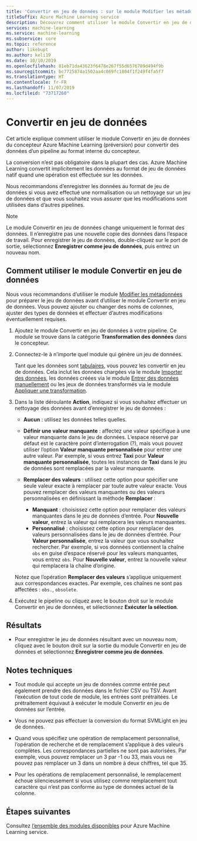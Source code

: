 ```yaml
---
title: 'Convertir en jeu de données : sur le module Modifier les métadonnées'
titleSuffix: Azure Machine Learning service
description: Découvrez comment utiliser le module Convertir en jeu de données dans le service Azure Machine Learning pour convertir une entrée de données au format de jeu de données interne utilisé par Microsoft Azure Machine Learning.
services: machine-learning
ms.service: machine-learning
ms.subservice: core
ms.topic: reference
author: likebupt
ms.author: keli19
ms.date: 10/10/2019
ms.openlocfilehash: 81eb71da43623f6478e267f55d6576789d494f9b
ms.sourcegitcommit: bc7725874a1502aa4c069fc1804f1f249f4fa5f7
ms.translationtype: HT
ms.contentlocale: fr-FR
ms.lasthandoff: 11/07/2019
ms.locfileid: "73717260"
---
```

# <a name="convert-to-dataset"></a>Convertir en jeu de données

Cet article explique comment utiliser le module Convertir en jeu de données du concepteur Azure Machine Learning (préversion) pour convertir des données d’un pipeline au format interne du concepteur.
  
La conversion n’est pas obligatoire dans la plupart des cas. Azure Machine Learning convertit implicitement les données au format de jeu de données natif quand une opération est effectuée sur les données. 

Nous recommandons d’enregistrer les données au format de jeu de données si vous avez effectué une normalisation ou un nettoyage sur un jeu de données et que vous souhaitez vous assurer que les modifications sont utilisées dans d’autres pipelines.  
  
> [!NOTE]
> Le module Convertir en jeu de données change uniquement le format des données. Il n’enregistre pas une nouvelle copie des données dans l’espace de travail. Pour enregistrer le jeu de données, double-cliquez sur le port de sortie, sélectionnez **Enregistrer comme jeu de données**, puis entrez un nouveau nom.  
  
## <a name="how-to-use-convert-to-dataset"></a>Comment utiliser le module Convertir en jeu de données  

Nous vous recommandons d’utiliser le module [Modifier les métadonnées](edit-metadata.md) pour préparer le jeu de données avant d’utiliser le module Convertir en jeu de données. Vous pouvez ajouter ou changer des noms de colonnes, ajuster des types de données et effectuer d’autres modifications éventuellement requises.

1.  Ajoutez le module Convertir en jeu de données à votre pipeline. Ce module se trouve dans la catégorie **Transformation des données** dans le concepteur. 

2. Connectez-le à n’importe quel module qui génère un jeu de données.   

    Tant que les données sont [tabulaires](https://docs.microsoft.com/python/api/azureml-core/azureml.data.tabulardataset?view=azure-ml-py), vous pouvez les convertir en jeu de données. Cela inclut les données chargées via le module [Importer des données](import-data.md), les données créées via le module [Entrer des données manuellement](enter-data-manually.md) ou les jeux de données transformés via le module [Appliquer une transformation](apply-transformation.md).

3.  Dans la liste déroulante **Action**, indiquez si vous souhaitez effectuer un nettoyage des données avant d’enregistrer le jeu de données :  
  
    - **Aucun** :  utilisez les données telles quelles.  
  
    - **Définir une valeur manquante** : affectez une valeur spécifique à une valeur manquante dans le jeu de données. L’espace réservé par défaut est le caractère point d’interrogation (?), mais vous pouvez utiliser l’option **Valeur manquante personnalisée** pour entrer une autre valeur. Par exemple, si vous entrez **Taxi** pour **Valeur manquante personnalisée**, toutes les instances de **Taxi** dans le jeu de données sont remplacées par la valeur manquante.
  
    - **Remplacer des valeurs** : utilisez cette option pour spécifier une seule valeur exacte à remplacer par toute autre valeur exacte. Vous pouvez remplacer des valeurs manquantes ou des valeurs personnalisées en définissant la méthode **Remplacer** :

      - **Manquant** : choisissez cette option pour remplacer des valeurs manquantes dans le jeu de données d’entrée. Pour **Nouvelle valeur**, entrez la valeur qui remplacera les valeurs manquantes.
      - **Personnalisé** : choisissez cette option pour remplacer des valeurs personnalisées dans le jeu de données d’entrée. Pour **Valeur personnalisée**, entrez la valeur que vous souhaitez rechercher. Par exemple, si vos données contiennent la chaîne `obs` en guise d’espace réservé pour les valeurs manquantes, vous entrez `obs`. Pour **Nouvelle valeur**, entrez la nouvelle valeur qui remplacera la chaîne d’origine.
  
    Notez que l’opération **Remplacer des valeurs** s’applique uniquement aux correspondances exactes. Par exemple, ces chaînes ne sont pas affectées : `obs.`, `obsolete`.  
 
  
5.  Exécutez le pipeline ou cliquez avec le bouton droit sur le module Convertir en jeu de données, et sélectionnez **Exécuter la sélection**.  

## <a name="results"></a>Résultats

+  Pour enregistrer le jeu de données résultant avec un nouveau nom, cliquez avec le bouton droit sur la sortie du module Convertir en jeu de données et sélectionnez **Enregistrer comme jeu de données**.  
  
## <a name="technical-notes"></a>Notes techniques  

-   Tout module qui accepte un jeu de données comme entrée peut également prendre des données dans le fichier CSV ou TSV. Avant l’exécution de tout code de module, les entrées sont prétraitées. Le prétraitement équivaut à exécuter le module Convertir en jeu de données sur l’entrée.  
  
-   Vous ne pouvez pas effectuer la conversion du format SVMLight en jeu de données.  
  
-   Quand vous spécifiez une opération de remplacement personnalisé, l’opération de recherche et de remplacement s’applique à des valeurs complètes. Les correspondances partielles ne sont pas autorisées. Par exemple, vous pouvez remplacer un 3 par -1 ou 33, mais vous ne pouvez pas remplacer un 3 dans un nombre à deux chiffres, tel que 35.  
  
-   Pour les opérations de remplacement personnalisé, le remplacement échoue silencieusement si vous utilisez comme remplacement tout caractère qui n’est pas conforme au type de données actuel de la colonne.  

  
## <a name="next-steps"></a>Étapes suivantes

Consultez [l’ensemble des modules disponibles](module-reference.md) pour Azure Machine Learning service. 

